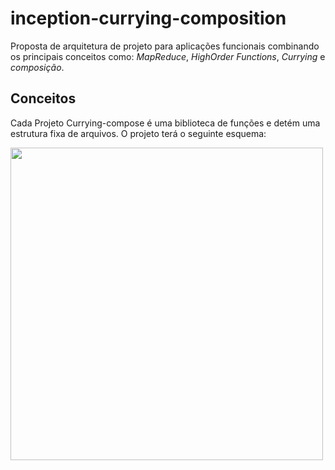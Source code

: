 # inception-currying-composition
Proposta de arquitetura de projeto para aplicações funcionais combinando os principais conceitos como: *MapReduce*, *HighOrder Functions*, *Currying* e *composição*.


## Conceitos
Cada Projeto Currying-compose é uma biblioteca de funções e detém uma estrutura fixa de arquivos. O projeto terá o seguinte esquema:

<img src="https://user-images.githubusercontent.com/48892066/190886389-be713d68-c255-4b80-baaf-49a6a95a6574.png" style="width: 500px;"/>


